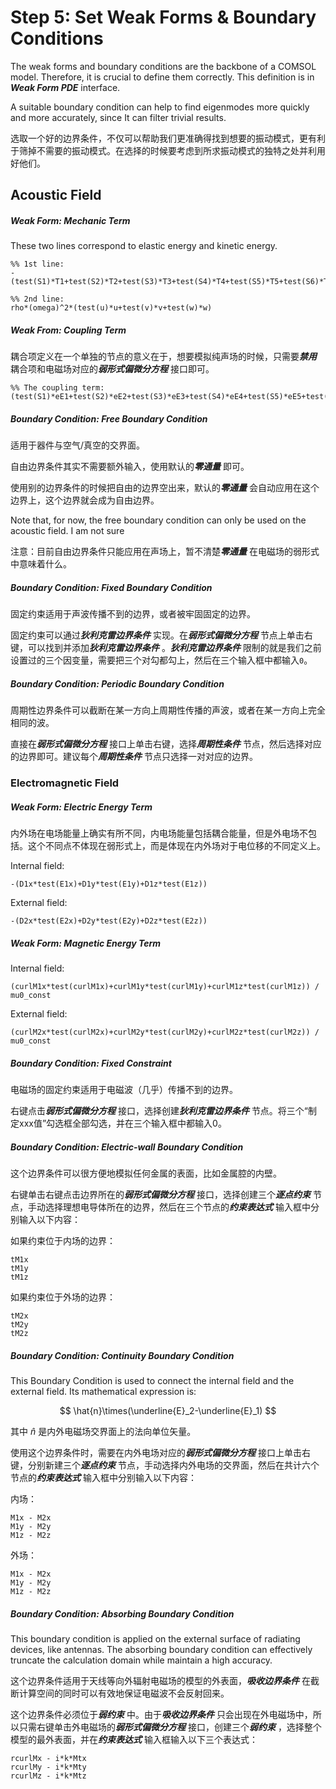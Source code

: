 # Step 5: Set Weak Forms & Boundary Conditions

The weak forms and boundary conditions are the backbone of a COMSOL model.  Therefore, it is crucial to define them correctly. This definition is in ***Weak Form PDE*** interface.

A suitable boundary condition can help to find eigenmodes more quickly and more accurately, since It can filter trivial results.

选取一个好的边界条件，不仅可以帮助我们更准确得找到想要的振动模式，更有利于筛掉不需要的振动模式。在选择的时候要考虑到所求振动模式的独特之处并利用好他们。

## Acoustic Field

##### Weak Form: Mechanic Term

These two lines correspond to elastic energy and kinetic energy.

```
%% 1st line:
-(test(S1)*T1+test(S2)*T2+test(S3)*T3+test(S4)*T4+test(S5)*T5+test(S6)*T6)

%% 2nd line:
rho*(omega)^2*(test(u)*u+test(v)*v+test(w)*w)
```

##### Weak From: Coupling Term

耦合项定义在一个单独的节点的意义在于，想要模拟纯声场的时候，只需要***禁用*** 耦合项和电磁场对应的***弱形式偏微分方程*** 接口即可。

```
%% The coupling term:
(test(S1)*eE1+test(S2)*eE2+test(S3)*eE3+test(S4)*eE4+test(S5)*eE5+test(S6)*eE6)
```

##### Boundary Condition: Free Boundary Condition

适用于器件与空气/真空的交界面。

自由边界条件其实不需要额外输入，使用默认的***零通量*** 即可。

使用别的边界条件的时候把自由的边界空出来，默认的***零通量*** 会自动应用在这个边界上，这个边界就会成为自由边界。

Note that, for now, the free boundary condition can only be used on the acoustic field. I am not sure

注意：目前自由边界条件只能应用在声场上，暂不清楚***零通量*** 在电磁场的弱形式中意味着什么。

##### Boundary Condition: Fixed Boundary Condition

固定约束适用于声波传播不到的边界，或者被牢固固定的边界。

固定约束可以通过***狄利克雷边界条件*** 实现。在***弱形式偏微分方程*** 节点上单击右键，可以找到并添加***狄利克雷边界条件*** 。***狄利克雷边界条件*** 限制的就是我们之前设置过的三个因变量，需要把三个对勾都勾上，然后在三个输入框中都输入`0`。

##### Boundary Condition: Periodic Boundary Condition

周期性边界条件可以截断在某一方向上周期性传播的声波，或者在某一方向上完全相同的波。

直接在***弱形式偏微分方程*** 接口上单击右键，选择***周期性条件*** 节点，然后选择对应的边界即可。建议每个***周期性条件*** 节点只选择一对对应的边界。

### Electromagnetic Field

##### Weak Form: Electric Energy Term

内外场在电场能量上确实有所不同，内电场能量包括耦合能量，但是外电场不包括。这个不同点不体现在弱形式上，而是体现在内外场对于电位移的不同定义上。

Internal field:

```
-(D1x*test(E1x)+D1y*test(E1y)+D1z*test(E1z))
```

External field:

```
-(D2x*test(E2x)+D2y*test(E2y)+D2z*test(E2z))
```

##### Weak Form: Magnetic Energy Term

Internal field:

```
(curlM1x*test(curlM1x)+curlM1y*test(curlM1y)+curlM1z*test(curlM1z)) / mu0_const
```

External field:

```
(curlM2x*test(curlM2x)+curlM2y*test(curlM2y)+curlM2z*test(curlM2z)) / mu0_const
```

##### Boundary Condition: Fixed Constraint

电磁场的固定约束适用于电磁波（几乎）传播不到的边界。

右键点击***弱形式偏微分方程*** 接口，选择创建***狄利克雷边界条件*** 节点。将三个“制定xxx值”勾选框全部勾选，并在三个输入框中都输入0。

##### Boundary Condition: Electric-wall Boundary Condition

这个边界条件可以很方便地模拟任何金属的表面，比如金属腔的内壁。

右键单击右键点击边界所在的***弱形式偏微分方程*** 接口，选择创建三个***逐点约束*** 节点，手动选择理想电导体所在的边界，然后在三个节点的***约束表达式*** 输入框中分别输入以下内容：

如果约束位于内场的边界：

```
tM1x
tM1y
tM1z
```

如果约束位于外场的边界：

```
tM2x
tM2y
tM2z
```

##### Boundary Condition: Continuity Boundary Condition

This Boundary Condition is used to connect the internal field and the external field. Its mathematical expression is:

$$ \hat{n}\times(\underline{E}_2-\underline{E}_1) $$

其中 $\hat{n}$ 是内外电磁场交界面上的法向单位矢量。

使用这个边界条件时，需要在内外电场对应的***弱形式偏微分方程*** 接口上单击右键，分别新建三个***逐点约束*** 节点，手动选择内外电场的交界面，然后在共计六个节点的***约束表达式*** 输入框中分别输入以下内容：

内场：

```
M1x - M2x
M1y - M2y
M1z - M2z
```

外场：

```
M1x - M2x
M1y - M2y
M1z - M2z
```

##### Boundary Condition: Absorbing Boundary Condition

This boundary condition is applied on the external surface of radiating devices, like antennas. The absorbing boundary condition can effectively truncate the calculation domain while maintain a high accuracy.

这个边界条件适用于天线等向外辐射电磁场的模型的外表面，***吸收边界条件*** 在截断计算空间的同时可以有效地保证电磁波不会反射回来。



这个边界条件必须位于***弱约束*** 中。由于***吸收边界条件*** 只会出现在外电磁场中，所以只需右键单击外电磁场的***弱形式偏微分方程*** 接口，创建三个***弱约束***  ，选择整个模型的最外表面，并在***约束表达式*** 输入框输入以下三个表达式：

```
rcurlMx - i*k*Mtx
rcurlMy - i*k*Mty
rcurlMz - i*k*Mtz
```